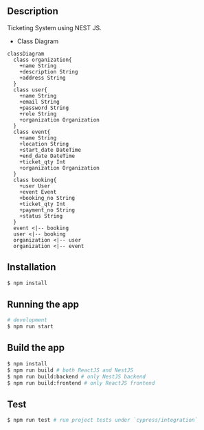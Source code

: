 
## Description
Ticketing System using NEST JS. 
- Class Diagram

```mermaid
classDiagram
  class organization{
    +name String
    +description String
    +address String
  }
  class user{
    +name String
    +email String
    +password String
    +role String
    +organization Organization
  }
  class event{
    +name String
    +location String
    +start_date DateTime
    +end_date DateTime
    +ticket_qty Int
    +organization Organization
  }
  class booking{
    +user User
    +event Event
    +booking_no String
    +ticket_qty Int
    +payment_no String
    +status String
  }
  event <|-- booking
  user <|-- booking
  organization <|-- user
  organization <|-- event
```

## Installation

```bash
$ npm install
```

## Running the app

```bash
# development
$ npm run start
```
## Build the app
```bash
$ npm install
$ npm run build # both ReactJS and NestJS
$ npm run build:backend # only NestJS backend
$ npm run build:frontend # only ReactJS frontend
```
## Test

```bash
$ npm run test # run project tests under `cypress/integration`
```

